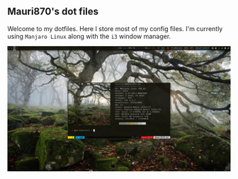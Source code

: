 ## Mauri870's dot files

Welcome to my dotfiles. Here I store most of my config files. I'm currently using `Manjaro Linux` along with the `i3` window manager.

![](print.png)

